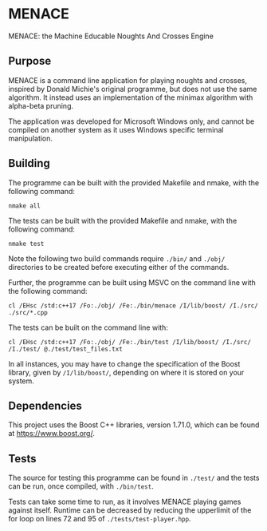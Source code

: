 
# MENACE

MENACE: the Machine Educable Noughts And Crosses Engine

## Purpose

MENACE is a command line application for playing noughts and crosses, inspired by Donald Michie's original programme, but does not use the same algorithm. It instead uses an implementation of the minimax algorithm with alpha-beta pruning.

The application was developed for Microsoft Windows only, and cannot be compiled on another system as it uses Windows specific terminal manipulation.

## Building

The programme can be built with the provided Makefile and nmake, with the following command:

```shell
nmake all
```

The tests can be built with the provided Makefile and nmake, with the following command:

```shell
nmake test
```

Note the following two build commands require ```./bin/``` and ```./obj/``` directories to be created before executing either of the commands.

Further, the programme can be built using MSVC on the command line with the following command:

```shell
cl /EHsc /std:c++17 /Fo:./obj/ /Fe:./bin/menace /I/lib/boost/ /I./src/ ./src/*.cpp
```

The tests can be built on the command line with:

```shell
cl /EHsc /std:c++17 /Fo:./obj/ /Fe:./bin/test /I/lib/boost/ /I./src/ /I./test/ @./test/test_files.txt
```

In all instances, you may have to change the specification of the Boost library, given by ```/I/lib/boost/```, depending on where it is stored on your system.

## Dependencies

This project uses the Boost C++ libraries, version 1.71.0, which can be found at <https://www.boost.org/>.

## Tests

The source for testing this programme can be found in ```./test/``` and the tests can be run, once compiled, with ```./bin/test```.

Tests can take some time to run, as it involves MENACE playing games against itself. Runtime can be decreased by reducing the upperlimit of the for loop on lines 72 and 95 of ```./tests/test-player.hpp```.
